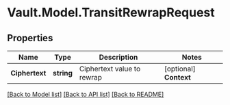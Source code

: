 # Vault.Model.TransitRewrapRequest

## Properties

Name | Type | Description | Notes
------------ | ------------- | ------------- | -------------
**Ciphertext** | **string** | Ciphertext value to rewrap | [optional] **Context** | **string** | Base64 encoded context for key derivation. Required for derived keys. | [optional] **KeyVersion** | **int** | The version of the key to use for encryption. Must be 0 (for latest) or a value greater than or equal to the min_encryption_version configured on the key. | [optional] **Nonce** | **string** | Nonce for when convergent encryption is used | [optional] 

[[Back to Model list]](../README.md#documentation-for-models) [[Back to API list]](../README.md#documentation-for-api-endpoints) [[Back to README]](../README.md)

